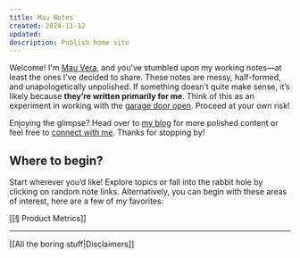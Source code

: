 ```yaml
---
title: Mau Notes
created: 2024-11-12
updated: 
description: Publish home site
---
```



Welcome! I'm [Mau Vera](https://mauvera.me), and you've stumbled upon my working notes—at least the ones I've decided to share. These notes are messy, half-formed, and unapologetically unpolished. If something doesn’t quite make sense, it’s likely because **they’re written primarily for me**. Think of this as an experiment in working with the [garage door open](https://austinkleon.com/2022/12/10/working-with-the-garage-door-open/). Proceed at your own risk!

Enjoying the glimpse? Head over to [my blog](https://www.cafecuriosity.com) for more polished content or feel free to [connect with me](https://mauvera.me). Thanks for stopping by!

## Where to begin?

Start wherever you’d like! Explore topics or fall into the rabbit hole by clicking on random note links. Alternatively, you can begin with these areas of interest, here are a few of my favorites:

[[§ Product Metrics]]


---

[[All the boring stuff|Disclaimers]]